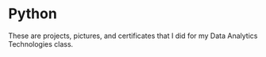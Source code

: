# Python
These are projects, pictures, and certificates that I did for my Data Analytics Technologies class. 

